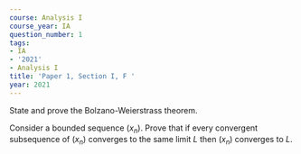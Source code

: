 ```yaml
---
course: Analysis I
course_year: IA
question_number: 1
tags:
- IA
- '2021'
- Analysis I
title: 'Paper 1, Section I, F '
year: 2021
---
```




State and prove the Bolzano-Weierstrass theorem.

Consider a bounded sequence $\left(x_{n}\right)$. Prove that if every convergent subsequence of $\left(x_{n}\right)$ converges to the same limit $L$ then $\left(x_{n}\right)$ converges to $L$.